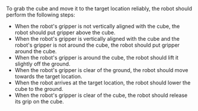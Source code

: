 To grab the cube and move it to the target location reliably, the robot should perform the following steps:

- When the robot's gripper is not vertically aligned with the cube, the robot should put gripper above the cube.
- When the robot's gripper is vertically aligned with the cube and the robot's gripper is not around the cube, the robot should put gripper around the cube.
- When the robot's gripper is around the cube, the robot should lift it slightly off the ground.
- When the robot's gripper is clear of the ground, the robot should move towards the target location.
- When the robot arrives at the target location, the robot should lower the cube to the ground.
- When the robot's gripper is clear of the cube, the robot should release its grip on the cube.